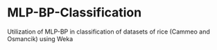# MLP-BP-Classification
Utilization of MLP-BP in classification of datasets of rice (Cammeo and Osmancik) using Weka
